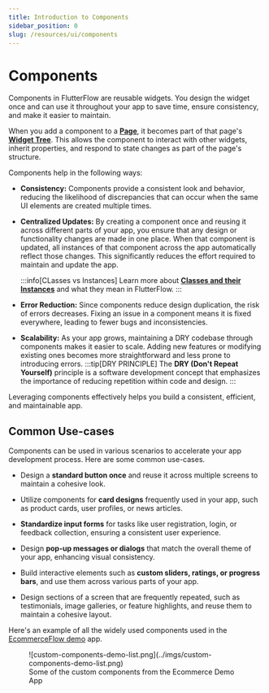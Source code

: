 ```yaml
---
title: Introduction to Components
sidebar_position: 0
slug: /resources/ui/components
---
```


# Components

Components in FlutterFlow are reusable widgets. You design the widget once and can use it throughout your app
to save time, ensure consistency, and make it easier to maintain.

When you add a component to a [**Page**](../pages/intro-pages.md), it becomes part of that page's **[Widget Tree](../widgets/intro-widgets.md#widget-tree)**. This allows the component to interact with other widgets, inherit properties, and respond to state changes as part of the page's structure.

Components help in the following ways:

- **Consistency:** Components provide a consistent look and behavior, reducing the likelihood of
  discrepancies that can occur when the same UI elements are created multiple times.

- **Centralized Updates:** By creating a component once and reusing it across
  different parts of your app, you ensure that any design or functionality changes are made in
  one place. When that component is updated, all instances of that component across the
  app automatically reflect those changes. This significantly reduces the effort required to
  maintain and update the app.

  :::info[CLasses vs Instances]
  Learn more about **[Classes and their Instances](../overview.md)** and what they mean in
  FlutterFlow.
  :::

- **Error Reduction:** Since components reduce design duplication, the risk of errors
  decreases. Fixing an issue in a component means it is fixed everywhere, leading to fewer bugs and
  inconsistencies.

- **Scalability:** As your app grows, maintaining a DRY codebase through components makes it easier
  to scale. Adding new features or modifying existing ones becomes more straightforward and less
  prone to introducing errors.
  :::tip[DRY PRINCIPLE]
  The **DRY (Don't Repeat Yourself)** principle is a software development concept that emphasizes
  the
  importance of reducing repetition within code and design.
  :::

Leveraging components effectively helps you build a consistent, efficient, and maintainable app.


## Common Use-cases

Components can be used in various scenarios to accelerate your app development process. Here are
some common use-cases.

- Design a **standard button once** and reuse it across multiple screens to maintain a cohesive
   look.

- Utilize components for **card designs** frequently used in your app, such as product cards, user
   profiles, or news articles.

- **Standardize input forms** for tasks like user registration, login, or feedback collection,
   ensuring
   a consistent user experience.

- Design **pop-up messages or dialogs** that match the overall theme of your app, enhancing visual
   consistency.

- Build interactive elements such as **custom sliders, ratings, or progress bars**, and use them
   across various parts of your app.

- Design sections of a screen that are frequently repeated, such as testimonials, image galleries,
   or feature highlights, and reuse them to maintain a cohesive layout.

Here's an example of all the widely used components used in the [EcommerceFlow demo](https://bit.ly/ff-docs-demo-v2) app.


<figure>
    ![custom-components-demo-list.png](../imgs/custom-components-demo-list.png)
  <figcaption class="centered-caption">Some of the custom components from the Ecommerce Demo App</figcaption>
</figure>

